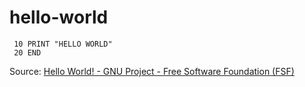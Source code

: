 # hello-world

```basic
 10 PRINT "HELLO WORLD"
 20 END
```
Source: [Hello World! - GNU Project - Free Software Foundation (FSF)](https://www.gnu.org/fun/jokes/helloworld.en.html)
